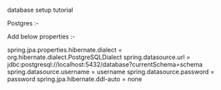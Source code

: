 database setup tutorial 

Postgres :- 

Add below properties :-

spring.jpa.properties.hibernate.dialect = org.hibernate.dialect.PostgreSQLDialect
spring.datasource.url = jdbc:postgresql://localhost:5432/database?currentSchema=schema
spring.datasource.username = username
spring.datasource.password = password
spring.jpa.hibernate.ddl-auto = none